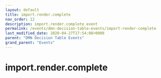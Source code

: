 ```yaml
---
layout: default
title: import.render.complete 
nav_order: 12
description: import.render.complete event
permalink: /events/dmn-decision-table-events/import-render-complete
last_modified_date: 2020-04-27T17:54:08+0000
parent: "DMN Decision Table Events"
grand_parent: "Events"
---
```


# import.render.complete
